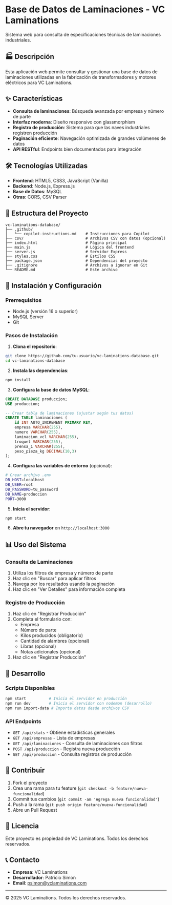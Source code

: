 # Base de Datos de Laminaciones - VC Laminations

Sistema web para consulta de especificaciones técnicas de laminaciones industriales.

## 🏭 Descripción

Esta aplicación web permite consultar y gestionar una base de datos de laminaciones utilizadas en la fabricación de transformadores y motores eléctricos para VC Laminations.

## ✨ Características

- **Consulta de laminaciones**: Búsqueda avanzada por empresa y número de parte
- **Interfaz moderna**: Diseño responsivo con glassmorphism
- **Registro de producción**: Sistema para que las naves industriales registren producción
- **Paginación eficiente**: Navegación optimizada de grandes volúmenes de datos
- **API RESTful**: Endpoints bien documentados para integración

## 🛠️ Tecnologías Utilizadas

- **Frontend**: HTML5, CSS3, JavaScript (Vanilla)
- **Backend**: Node.js, Express.js
- **Base de Datos**: MySQL
- **Otras**: CORS, CSV Parser

## 📁 Estructura del Proyecto

```
vc-laminations-database/
├── .github/
│   └── copilot-instructions.md    # Instrucciones para Copilot
├── csv/                           # Archivos CSV con datos (opcional)
├── index.html                     # Página principal
├── main.js                        # Lógica del frontend
├── server.js                      # Servidor Express
├── styles.css                     # Estilos CSS
├── package.json                   # Dependencias del proyecto
├── .gitignore                     # Archivos a ignorar en Git
└── README.md                      # Este archivo
```

## 🚀 Instalación y Configuración

### Prerrequisitos
- Node.js (versión 16 o superior)
- MySQL Server
- Git

### Pasos de Instalación

1. **Clona el repositorio**:
```bash
git clone https://github.com/tu-usuario/vc-laminations-database.git
cd vc-laminations-database
```

2. **Instala las dependencias**:
```bash
npm install
```

3. **Configura la base de datos MySQL**:
```sql
CREATE DATABASE produccion;
USE produccion;

-- Crear tabla de laminaciones (ajustar según tus datos)
CREATE TABLE laminaciones (
    id INT AUTO_INCREMENT PRIMARY KEY,
    empresa VARCHAR(255),
    numero VARCHAR(255),
    laminacion_vcl VARCHAR(255),
    troquel VARCHAR(255),
    prensa_1 VARCHAR(255),
    peso_pieza_kg DECIMAL(10,3)
);
```

4. **Configura las variables de entorno** (opcional):
```bash
# Crear archivo .env
DB_HOST=localhost
DB_USER=root
DB_PASSWORD=tu_password
DB_NAME=produccion
PORT=3000
```

5. **Inicia el servidor**:
```bash
npm start
```

6. **Abre tu navegador** en `http://localhost:3000`

## 📊 Uso del Sistema

### Consulta de Laminaciones
1. Utiliza los filtros de empresa y número de parte
2. Haz clic en "Buscar" para aplicar filtros
3. Navega por los resultados usando la paginación
4. Haz clic en "Ver Detalles" para información completa

### Registro de Producción
1. Haz clic en "Registrar Producción"
2. Completa el formulario con:
   - Empresa
   - Número de parte
   - Kilos producidos (obligatorio)
   - Cantidad de alambres (opcional)
   - Libras (opcional)
   - Notas adicionales (opcional)
3. Haz clic en "Registrar Producción"

## 🔧 Desarrollo

### Scripts Disponibles

```bash
npm start          # Inicia el servidor en producción
npm run dev        # Inicia el servidor con nodemon (desarrollo)
npm run import-data # Importa datos desde archivos CSV
```

### API Endpoints

- `GET /api/stats` - Obtiene estadísticas generales
- `GET /api/empresas` - Lista de empresas
- `GET /api/laminaciones` - Consulta de laminaciones con filtros
- `POST /api/produccion` - Registra nueva producción
- `GET /api/produccion` - Consulta registros de producción

## 🤝 Contribuir

1. Fork el proyecto
2. Crea una rama para tu feature (`git checkout -b feature/nueva-funcionalidad`)
3. Commit tus cambios (`git commit -am 'Agrega nueva funcionalidad'`)
4. Push a la rama (`git push origin feature/nueva-funcionalidad`)
5. Abre un Pull Request

## 📝 Licencia

Este proyecto es propiedad de VC Laminations. Todos los derechos reservados.

## 📞 Contacto

- **Empresa**: VC Laminations
- **Desarrollador**: Patricio Simon
- **Email**: psimon@vclaminations.com

---

© 2025 VC Laminations. Todos los derechos reservados.
